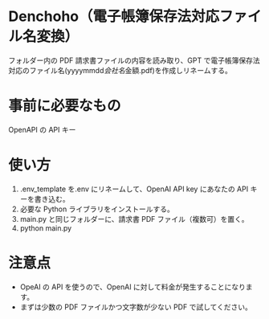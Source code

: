 # Denchoho（電子帳簿保存法対応ファイル名変換）

フォルダー内の PDF 請求書ファイルの内容を読み取り、GPT で電子帳簿保存法対応のファイル名(yyyymmdd*会社名*金額.pdf)を作成しリネームする。

# 事前に必要なもの

OpenAPI の API キー

# 使い方

1. .env_template を.env にリネームして、OpenAI API key にあなたの API キーを書き込む。
2. 必要な Python ライブラリをインストールする。
3. main.py と同じフォルダーに、請求書 PDF ファイル（複数可）を置く。
4. python main.py

# 注意点

- OpeAI の API を使うので、OpenAI に対して料金が発生することになります。
- まずは少数の PDF ファイルかつ文字数が少ない PDF で試してください。
